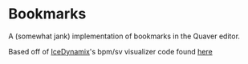 # Bookmarks
A (somewhat jank) implementation of bookmarks in the Quaver editor.

Based off of [IceDynamix](https://github.com/IceDynamix)'s bpm/sv visualizer code found [here](https://github.com/Quaver/Quaver/pull/2637)
